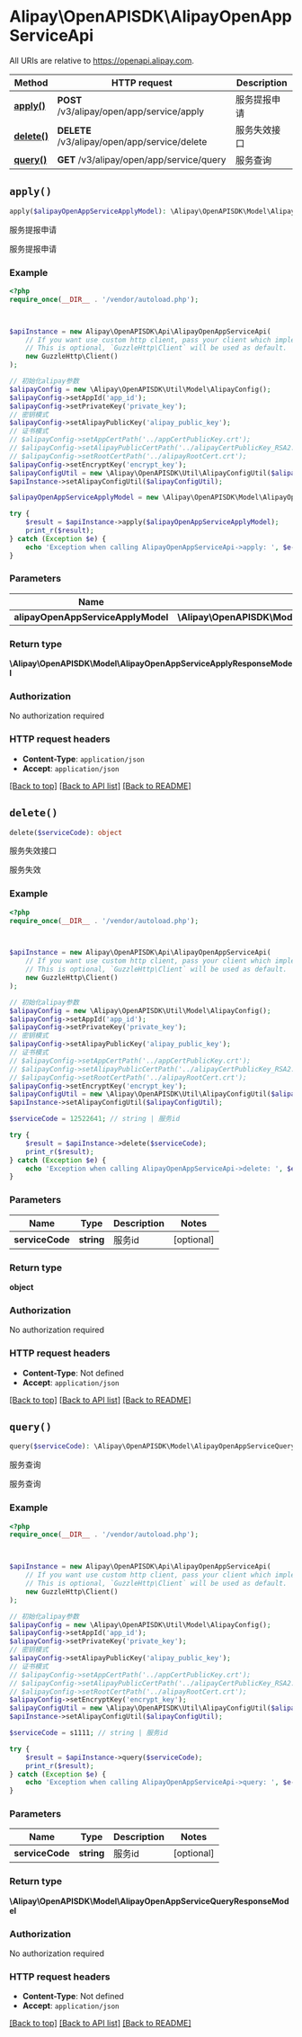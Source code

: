 # Alipay\OpenAPISDK\AlipayOpenAppServiceApi

All URIs are relative to https://openapi.alipay.com.

Method | HTTP request | Description
------------- | ------------- | -------------
[**apply()**](AlipayOpenAppServiceApi.md#apply) | **POST** /v3/alipay/open/app/service/apply | 服务提报申请
[**delete()**](AlipayOpenAppServiceApi.md#delete) | **DELETE** /v3/alipay/open/app/service/delete | 服务失效接口
[**query()**](AlipayOpenAppServiceApi.md#query) | **GET** /v3/alipay/open/app/service/query | 服务查询


## `apply()`

```php
apply($alipayOpenAppServiceApplyModel): \Alipay\OpenAPISDK\Model\AlipayOpenAppServiceApplyResponseModel
```

服务提报申请

服务提报申请

### Example

```php
<?php
require_once(__DIR__ . '/vendor/autoload.php');



$apiInstance = new Alipay\OpenAPISDK\Api\AlipayOpenAppServiceApi(
    // If you want use custom http client, pass your client which implements `GuzzleHttp\ClientInterface`.
    // This is optional, `GuzzleHttp\Client` will be used as default.
    new GuzzleHttp\Client()
);

// 初始化alipay参数
$alipayConfig = new \Alipay\OpenAPISDK\Util\Model\AlipayConfig();
$alipayConfig->setAppId('app_id');
$alipayConfig->setPrivateKey('private_key');
// 密钥模式
$alipayConfig->setAlipayPublicKey('alipay_public_key');
// 证书模式
// $alipayConfig->setAppCertPath('../appCertPublicKey.crt');
// $alipayConfig->setAlipayPublicCertPath('../alipayCertPublicKey_RSA2.crt');
// $alipayConfig->setRootCertPath('../alipayRootCert.crt');
$alipayConfig->setEncryptKey('encrypt_key');
$alipayConfigUtil = new \Alipay\OpenAPISDK\Util\AlipayConfigUtil($alipayConfig);
$apiInstance->setAlipayConfigUtil($alipayConfigUtil);

$alipayOpenAppServiceApplyModel = new \Alipay\OpenAPISDK\Model\AlipayOpenAppServiceApplyModel(); // \Alipay\OpenAPISDK\Model\AlipayOpenAppServiceApplyModel

try {
    $result = $apiInstance->apply($alipayOpenAppServiceApplyModel);
    print_r($result);
} catch (Exception $e) {
    echo 'Exception when calling AlipayOpenAppServiceApi->apply: ', $e->getMessage(), PHP_EOL;
}
```

### Parameters

Name | Type | Description  | Notes
------------- | ------------- | ------------- | -------------
 **alipayOpenAppServiceApplyModel** | **\Alipay\OpenAPISDK\Model\AlipayOpenAppServiceApplyModel**|  | [optional]

### Return type

**\Alipay\OpenAPISDK\Model\AlipayOpenAppServiceApplyResponseModel**

### Authorization

No authorization required

### HTTP request headers

- **Content-Type**: `application/json`
- **Accept**: `application/json`

[[Back to top]](#) [[Back to API list]](../../README.md#api-endpoints)
[[Back to README]](../../README.md)

## `delete()`

```php
delete($serviceCode): object
```

服务失效接口

服务失效

### Example

```php
<?php
require_once(__DIR__ . '/vendor/autoload.php');



$apiInstance = new Alipay\OpenAPISDK\Api\AlipayOpenAppServiceApi(
    // If you want use custom http client, pass your client which implements `GuzzleHttp\ClientInterface`.
    // This is optional, `GuzzleHttp\Client` will be used as default.
    new GuzzleHttp\Client()
);

// 初始化alipay参数
$alipayConfig = new \Alipay\OpenAPISDK\Util\Model\AlipayConfig();
$alipayConfig->setAppId('app_id');
$alipayConfig->setPrivateKey('private_key');
// 密钥模式
$alipayConfig->setAlipayPublicKey('alipay_public_key');
// 证书模式
// $alipayConfig->setAppCertPath('../appCertPublicKey.crt');
// $alipayConfig->setAlipayPublicCertPath('../alipayCertPublicKey_RSA2.crt');
// $alipayConfig->setRootCertPath('../alipayRootCert.crt');
$alipayConfig->setEncryptKey('encrypt_key');
$alipayConfigUtil = new \Alipay\OpenAPISDK\Util\AlipayConfigUtil($alipayConfig);
$apiInstance->setAlipayConfigUtil($alipayConfigUtil);

$serviceCode = 12522641; // string | 服务id

try {
    $result = $apiInstance->delete($serviceCode);
    print_r($result);
} catch (Exception $e) {
    echo 'Exception when calling AlipayOpenAppServiceApi->delete: ', $e->getMessage(), PHP_EOL;
}
```

### Parameters

Name | Type | Description  | Notes
------------- | ------------- | ------------- | -------------
 **serviceCode** | **string**| 服务id | [optional]

### Return type

**object**

### Authorization

No authorization required

### HTTP request headers

- **Content-Type**: Not defined
- **Accept**: `application/json`

[[Back to top]](#) [[Back to API list]](../../README.md#api-endpoints)
[[Back to README]](../../README.md)

## `query()`

```php
query($serviceCode): \Alipay\OpenAPISDK\Model\AlipayOpenAppServiceQueryResponseModel
```

服务查询

服务查询

### Example

```php
<?php
require_once(__DIR__ . '/vendor/autoload.php');



$apiInstance = new Alipay\OpenAPISDK\Api\AlipayOpenAppServiceApi(
    // If you want use custom http client, pass your client which implements `GuzzleHttp\ClientInterface`.
    // This is optional, `GuzzleHttp\Client` will be used as default.
    new GuzzleHttp\Client()
);

// 初始化alipay参数
$alipayConfig = new \Alipay\OpenAPISDK\Util\Model\AlipayConfig();
$alipayConfig->setAppId('app_id');
$alipayConfig->setPrivateKey('private_key');
// 密钥模式
$alipayConfig->setAlipayPublicKey('alipay_public_key');
// 证书模式
// $alipayConfig->setAppCertPath('../appCertPublicKey.crt');
// $alipayConfig->setAlipayPublicCertPath('../alipayCertPublicKey_RSA2.crt');
// $alipayConfig->setRootCertPath('../alipayRootCert.crt');
$alipayConfig->setEncryptKey('encrypt_key');
$alipayConfigUtil = new \Alipay\OpenAPISDK\Util\AlipayConfigUtil($alipayConfig);
$apiInstance->setAlipayConfigUtil($alipayConfigUtil);

$serviceCode = s1111; // string | 服务id

try {
    $result = $apiInstance->query($serviceCode);
    print_r($result);
} catch (Exception $e) {
    echo 'Exception when calling AlipayOpenAppServiceApi->query: ', $e->getMessage(), PHP_EOL;
}
```

### Parameters

Name | Type | Description  | Notes
------------- | ------------- | ------------- | -------------
 **serviceCode** | **string**| 服务id | [optional]

### Return type

**\Alipay\OpenAPISDK\Model\AlipayOpenAppServiceQueryResponseModel**

### Authorization

No authorization required

### HTTP request headers

- **Content-Type**: Not defined
- **Accept**: `application/json`

[[Back to top]](#) [[Back to API list]](../../README.md#api-endpoints)
[[Back to README]](../../README.md)
